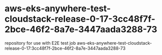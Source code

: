 # aws-eks-anywhere-test-cloudstack-release-0-17-3cc48f7f-2bce-46f2-8a7e-3447aada3288-73
repository for use with E2E test job aws-eks-anywhere-test-cloudstack-release-0-17:3cc48f7f-2bce-46f2-8a7e-3447aada3288-73
